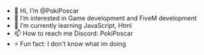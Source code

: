 - 👋 Hi, I’m @PokiPoscar
- 👀 I’m interested in Game development and FiveM development
- 🌱 I’m currently learning JavaScript, Html
- 📫 How to reach me Discord: PokiPoscar
- ⚡ Fun fact: I don't know what im doing
